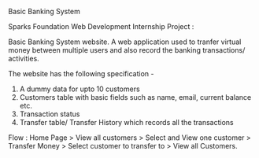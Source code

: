 Basic Banking System 

Sparks Foundation Web Development Internship Project : 

Basic Banking System website. A web application used to tranfer virtual money between multiple users and also record the banking transactions/ activities.

The website has the following specification -

  1. A dummy data for upto 10 customers
  2. Customers table with basic fields such as name, email, current balance etc.
  3. Transaction status
  4. Transfer table/ Transfer History which records all the transactions

Flow : Home Page > View all customers > Select and View one customer > Transfer Money > Select customer to transfer to > View all Customers.